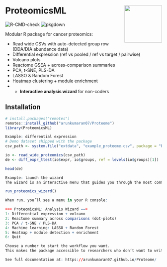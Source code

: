 
# ProteomicsML <img src="man/figures/logo.png" align="right" width="120"/>

<!-- badges: start -->
![R-CMD-check](https://github.com/arunkumaran07/Proteome/actions/workflows/R-CMD-check.yaml/badge.svg)
![pkgdown](https://github.com/arunkumaran07/Proteome/actions/workflows/pkgdown.yaml/badge.svg)
<!-- badges: end -->

Modular R package for cancer proteomics:
- Read wide CSVs with auto-detected group row (DDA/DIA abundance data)
- Differential expression (ref vs pooled / ref vs target / pairwise)
- Volcano plots
- Reactome GSEA + across-comparison summaries
- PCA, t-SNE, PLS-DA
- LASSO & Random Forest
- Heatmap clustering + module enrichment
- - **Interactive analysis wizard** for non-coders

## Installation

```r
# install.packages("remotes")
remotes::install_github("arunkumaran07/Proteome")
library(ProteomicsML)

Example: differential expression
# Demo dataset shipped with the package
csv_path <- system.file("extdata", "example_proteome.csv", package = "ProteomicsML")

io <- read_wide_proteomics(csv_path)
de <- diff_expr_ttest(io$expr, io$groups, ref = levels(io$groups)[1])

head(de)

Example: launch the wizard
The wizard is an interactive menu that guides you through the most common analyses step by step:

run_proteomics_wizard()

When run, you’ll see a menu in your R console:

=== ProteomicsML: Analysis Wizard ===
1: Differential expression + volcano
2: Reactome summary across comparisons (dot-plots)
3: PCA / t-SNE / PLS-DA
4: Machine learning: LASSO + Random Forest
5: Heatmap + module detection + enrichment
6: Quit

Choose a number to start the workflow you want.
This makes the package accessible to researchers who don’t want to write R code directly.

See full documentation at: https://arunkumaran07.github.io/Proteome/
